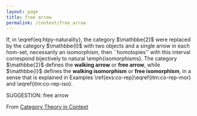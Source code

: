```yaml
---
layout: page
title: free arrow
permalink: /context/free_arrow
---
```

If, in \eqref{eq:htpy-naturality}, the category $\mathbbe{2}$ were replaced by the category $\mathbbe{I}$ with two objects and a single arrow in each hom-set, necessarily an isomorphism,  then ``homotopies'' with this interval correspond bijectively to natural \emph{isomorphisms}. The category $\mathbbe{2}$ defines the **walking arrow** or **free arrow**, while $\mathbbe{I}$ defines the **walking isomorphism** or **free isomorphism**, in a sense that is explained in Examples \ref{exs:co-rep}\eqref{itm:co-rep-mor} and \eqref{itm:co-rep-iso}.

SUGGESTION: free arrow

From [Category Theory in Context](https://mathgloss.github.io/MathGloss/context.html)